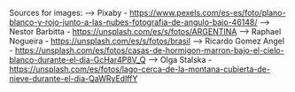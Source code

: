 Sources for images:
--> Pixaby - https://www.pexels.com/es-es/foto/plano-blanco-y-rojo-junto-a-las-nubes-fotografia-de-angulo-bajo-46148/
--> Nestor Barbitta - https://unsplash.com/es/s/fotos/ARGENTINA
--> Raphael Nogueira - https://unsplash.com/es/s/fotos/brasil
--> Ricardo Gomez Angel - https://unsplash.com/es/fotos/casas-de-hormigon-marron-bajo-el-cielo-blanco-durante-el-dia-GcHar4P8V_Q
--> Olga Stalska - https://unsplash.com/es/fotos/lago-cerca-de-la-montana-cubierta-de-nieve-durante-el-dia-QaWRyEdlffY
